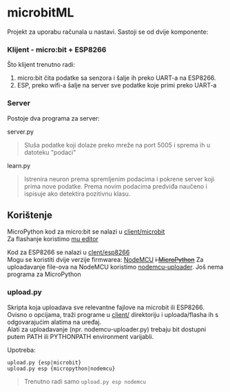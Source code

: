 # microbitML
Projekt za uporabu računala u nastavi.
Sastoji se od dvije komponente:

### Klijent - micro:bit + ESP8266
Što klijent trenutno radi:
1. micro:bit čita podatke sa senzora i šalje ih preko UART-a na ESP8266.
2. ESP, preko wifi-a šalje na server sve podatke koje primi preko UART-a


### Server
Postoje dva programa za server:

server.py
>Sluša podatke koji dolaze preko mreže na port 5005 i sprema ih u datoteku "podaci"

learn.py
>Istrenira neuron prema spremljenim podacima i pokrene server koji prima nove podatke.
>Prema novim podacima predviđa naučeno i ispisuje ako detektira pozitivnu klasu.



## Korištenje

MicroPython kod za micro:bit se nalazi u [client/microbit](client/microbit)  
Za flashanje koristimo [mu editor](https://codewith.mu/)

Kod za ESP8266 se nalazi u [clent/esp8266](client/esp8266)  
Mogu se koristiti dvije verzije firmwarea: [NodeMCU](https://nodemcu.readthedocs.io/en/master/) ~~i [MicroPython](https://docs.micropython.org/en/latest/esp8266/esp8266/tutorial/intro.html)~~
Za uploadavanje file-ova na NodeMCU koristimo [nodemcu-uploader](https://github.com/kmpm/nodemcu-uploader).
Još nema programa za MicroPython

### upload.py
Skripta koja uploadava sve relevantne fajlove na microbit ili ESP8266.  
Ovisno o opcijama, traži programe u [client/](client/) direktoriju i uploada/flasha ih s odgovarajućim alatima na uređaj.  
Alati za uploadavanje (npr. nodemcu-uploader.py) trebaju bit dostupni putem PATH ili PYTHONPATH environment varijabli.

Upotreba:
```
upload.py {esp|microbit}
upload.py esp {micropython|nodemcu}
```  
>Trenutno radi samo `upload.py esp nodemcu`
